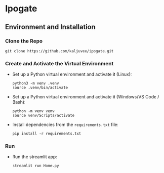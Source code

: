 # Ipogate

## Environment and Installation

### Clone the Repo
  ```
  git clone https://github.com/kaljuvee/ipogate.git
  ```

### Create and Activate the Virtual Environment
- Set up a Python virtual environment and activate it (Linux):
  ```
  python3 -m venv .venv
  source .venv/bin/activate
  ```

- Set up a Python virtual environment and activate it (Windows/VS Code / Bash):
  ```
  python -m venv venv
  source venv/Scripts/activate
  ```
  
- Install dependencies from the `requirements.txt` file:
  ```
  pip install -r requirements.txt
  ```

### Run
- Run the streamlit app:
  ```
  streamlit run Home.py
  ```